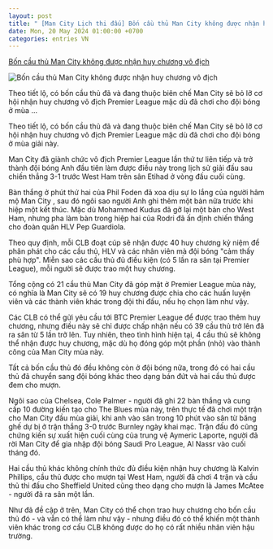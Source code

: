 ```yaml
---
layout: post
title: " [Man City Lịch thi đấu] Bốn cầu thủ Man City không được nhận huy chương vô địch"
date: Mon, 20 May 2024 01:00:00 +0700
categories: entries VN
---
```

[Bốn cầu thủ Man City không được nhận huy chương vô địch](https://bongdaplus.vn/ngoai-hang-anh/bon-cau-thu-man-city-khong-duoc-nhan-huy-chuong-vo-dich-4319422405.html)

![Bốn cầu thủ Man City không được nhận huy chương vô địch](https://cdn.bongdaplus.vn/Assets/Media/2024/05/20/41/Man-City.jpg)

Theo tiết lộ, có bốn cầu thủ đã và đang thuộc biên chế Man City sẽ bỏ lỡ cơ hội nhận huy chương vô địch Premier League mặc dù đã chơi cho đội bóng ở mùa ...

Theo tiết lộ, có bốn cầu thủ đã và đang thuộc biên chế Man City sẽ bỏ lỡ cơ hội nhận huy chương vô địch Premier League mặc dù đã chơi cho đội bóng ở mùa giải này.

Man City đã giành chức vô địch Premier League lần thứ tư liên tiếp và trở thành đội bóng Anh đầu tiên làm được điều này trong lịch sử giải đấu sau chiến thắng 3-1 trước West Ham trên sân Etihad ở vòng đấu cuối cùng.

Bàn thắng ở phút thứ hai của Phil Foden đã xoa dịu sự lo lắng của người hâm mộ Man City , sau đó ngôi sao người Anh ghi thêm một bàn nữa trước khi hiệp một kết thúc. Mặc dù Mohammed Kudus đã gỡ lại một bàn cho West Ham, nhưng pha làm bàn trong hiệp hai của Rodri đã ấn định chiến thắng cho đoàn quân HLV Pep Guardiola.

Theo quy định, mỗi CLB đoạt cúp sẽ nhận được 40 huy chương kỷ niệm để phân phát cho các cầu thủ, HLV và các nhân viên mà đội bóng "cảm thấy phù hợp". Miễn sao các cầu thủ đủ điều kiện (có 5 lần ra sân tại Premier League), mỗi người sẽ được trao một huy chương.

Tổng cộng có 21 cầu thủ Man City đã góp mặt ở Premier League mùa này, có nghĩa là Man City sẽ có 19 huy chương được chia cho các huấn luyện viên và các thành viên khác trong đội thi đấu, nếu họ chọn làm như vậy.

Các CLB có thể gửi yêu cầu tới BTC Premier League để được trao thêm huy chương, nhưng điều này sẽ chỉ được chấp nhận nếu có 39 cầu thủ trở lên đã ra sân từ 5 lần trở lên. Tuy nhiên, theo tình hình hiện tại, 4 cầu thủ sẽ không thể nhận được huy chương, mặc dù họ đóng góp một phần (nhỏ) vào thành công của Man City mùa này.

Tất cả bốn cầu thủ đó đều không còn ở đội bóng nữa, trong đó có hai cầu thủ đã chuyển sang đội bóng khác theo dạng bán đứt và hai cầu thủ được đem cho mượn.

Ngôi sao của Chelsea, Cole Palmer - người đã ghi 22 bàn thắng và cung cấp 10 đường kiến ​​tạo cho The Blues mùa này, trên thực tế đã chơi một trận cho Man City đầu mùa giải, khi anh vào sân trong 10 phút vào sân từ băng ghế dự bị ở trận thắng 3-0 trước Burnley ngày khai mạc. Trận đấu đó cũng chứng kiến ​​sự xuất hiện cuối cùng của trung vệ Aymeric Laporte, người đã rời Man City để gia nhập đội bóng Saudi Pro League, Al Nassr vào cuối tháng đó.

Hai cầu thủ khác không chính thức đủ điều kiện nhận huy chương là Kalvin Phillips, cầu thủ được cho mượn tại West Ham, người đã chơi 4 trận và cầu thủ thi đấu cho Sheffield United cũng theo dạng cho mượn là James McAtee - người đã ra sân một lần.

Như đã đề cập ở trên, Man City có thể chọn trao huy chương cho bốn cầu thủ đó - và vẫn có thể làm như vậy - nhưng điều đó có thể khiến một thành viên khác trong cơ cấu CLB không được do họ có rất nhiều nhân viên hậu trường.

